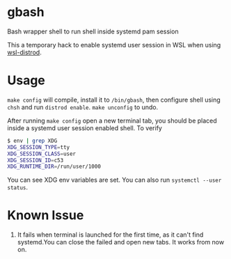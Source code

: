 # gbash
Bash wrapper shell to run shell inside systemd pam session

This a temporary hack to enable systemd user session in WSL when using [wsl-distrod](https://github.com/nullpo-head/wsl-distrod/).

# Usage

`make config` will compile, install it to `/bin/gbash`, then configure shell using `chsh` and run `distrod enable`.
`make unconfig` to undo.

After running `make config` open a new terminal tab, you should be placed inside a systemd user session enabled shell. To verify

```bash
$ env | grep XDG
XDG_SESSION_TYPE=tty
XDG_SESSION_CLASS=user
XDG_SESSION_ID=c53
XDG_RUNTIME_DIR=/run/user/1000
```

You can see XDG env variables are set. You can also run `systemctl --user status`.



# Known Issue

1. It fails when terminal is launched for the first time, as it can't find systemd.You can close the failed and open new tabs. It works from now on.